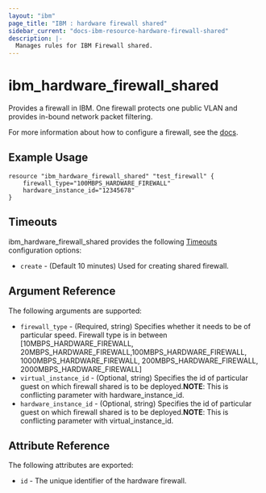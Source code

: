 ```yaml
---
layout: "ibm"
page_title: "IBM : hardware firewall shared"
sidebar_current: "docs-ibm-resource-hardware-firewall-shared"
description: |-
  Manages rules for IBM Firewall shared.
---
```


# ibm\_hardware\_firewall\_shared

Provides a firewall in IBM. One firewall protects one public VLAN and provides in-bound network packet filtering. 

<!-- You can order or find firewalls in the IBM Cloud infrastructure customer portal by navigating to **Network > IP Management > VLANs** and clicking the **Gateway/Firewall** column. -->

For more information about how to configure a firewall, see the [docs](https://knowledgelayer.softlayer.com/procedure/configure-hardware-firewall).

## Example Usage

```hcl
resource "ibm_hardware_firewall_shared" "test_firewall" {
    firewall_type="100MBPS_HARDWARE_FIREWALL"
    hardware_instance_id="12345678"
}
```

## Timeouts

ibm_hardware_firewall_shared provides the following [Timeouts](https://www.terraform.io/docs/configuration/resources.html#timeouts) configuration options:

* `create` - (Default 10 minutes) Used for creating shared firewall.

## Argument Reference

The following arguments are supported:

* `firewall_type` - (Required, string) Specifies whether it needs to be of particular speed. Firewall type is in between [10MBPS_HARDWARE_FIREWALL, 20MBPS_HARDWARE_FIREWALL,100MBPS_HARDWARE_FIREWALL, 1000MBPS_HARDWARE_FIREWALL,
200MBPS_HARDWARE_FIREWALL, 2000MBPS_HARDWARE_FIREWALL]
* `virtual_instance_id` - (Optional, string) Specifies the id of particular guest on which firewall shared is to be deployed.**NOTE**: This is conflicting parameter with hardware_instance_id.
* `hardware_instance_id` - (Optional, string) Specifies the id of particular guest on which firewall shared is to be deployed.**NOTE**: This is conflicting parameter with virtual_instance_id.

## Attribute Reference

The following attributes are exported:

 * `id` - The unique identifier of the hardware firewall.
